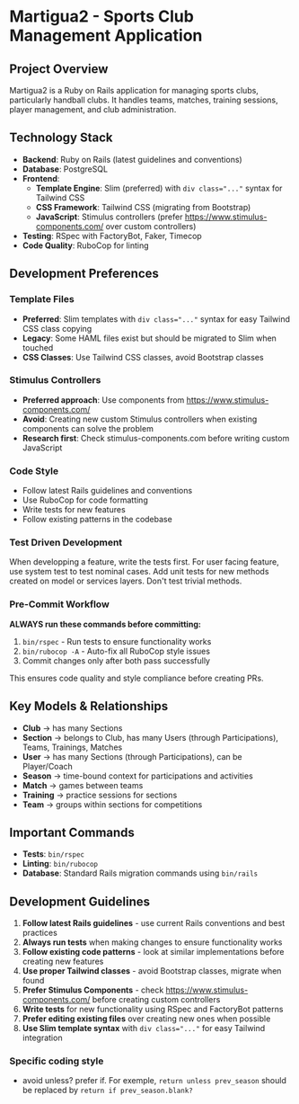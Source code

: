 # Martigua2 - Sports Club Management Application

## Project Overview
Martigua2 is a Ruby on Rails application for managing sports clubs, particularly handball clubs. It handles teams, matches, training sessions, player management, and club administration.

## Technology Stack
- **Backend**: Ruby on Rails (latest guidelines and conventions)
- **Database**: PostgreSQL
- **Frontend**: 
  - **Template Engine**: Slim (preferred) with `div class="..."` syntax for Tailwind CSS
  - **CSS Framework**: Tailwind CSS (migrating from Bootstrap)
  - **JavaScript**: Stimulus controllers (prefer https://www.stimulus-components.com/ over custom controllers)
- **Testing**: RSpec with FactoryBot, Faker, Timecop
- **Code Quality**: RuboCop for linting

## Development Preferences

### Template Files
- **Preferred**: Slim templates with `div class="..."` syntax for easy Tailwind CSS class copying
- **Legacy**: Some HAML files exist but should be migrated to Slim when touched
- **CSS Classes**: Use Tailwind CSS classes, avoid Bootstrap classes

### Stimulus Controllers
- **Preferred approach**: Use components from https://www.stimulus-components.com/
- **Avoid**: Creating new custom Stimulus controllers when existing components can solve the problem
- **Research first**: Check stimulus-components.com before writing custom JavaScript

### Code Style
- Follow latest Rails guidelines and conventions
- Use RuboCop for code formatting
- Write tests for new features
- Follow existing patterns in the codebase

### Test Driven Development
When developping a feature, write the tests first.
For user facing feature, use system test to test nominal cases.
Add unit tests for new methods created on model or services layers.
Don't test trivial methods.

### Pre-Commit Workflow
**ALWAYS run these commands before committing:**
1. `bin/rspec` - Run tests to ensure functionality works
2. `bin/rubocop -A` - Auto-fix all RuboCop style issues
3. Commit changes only after both pass successfully

This ensures code quality and style compliance before creating PRs.

## Key Models & Relationships
- **Club** → has many Sections
- **Section** → belongs to Club, has many Users (through Participations), Teams, Trainings, Matches
- **User** → has many Sections (through Participations), can be Player/Coach
- **Season** → time-bound context for participations and activities
- **Match** → games between teams
- **Training** → practice sessions for sections
- **Team** → groups within sections for competitions

## Important Commands
- **Tests**: `bin/rspec`
- **Linting**: `bin/rubocop`
- **Database**: Standard Rails migration commands using `bin/rails`

## Development Guidelines
1. **Follow latest Rails guidelines** - use current Rails conventions and best practices
2. **Always run tests** when making changes to ensure functionality works
3. **Follow existing code patterns** - look at similar implementations before creating new features  
4. **Use proper Tailwind classes** - avoid Bootstrap classes, migrate when found
5. **Prefer Stimulus Components** - check https://www.stimulus-components.com/ before creating custom controllers
6. **Write tests** for new functionality using RSpec and FactoryBot patterns
7. **Prefer editing existing files** over creating new ones when possible
8. **Use Slim template syntax** with `div class="..."` for easy Tailwind integration

### Specific coding style
- avoid unless? prefer if. For exemple, `return unless prev_season` should be replaced by `return if prev_season.blank?`